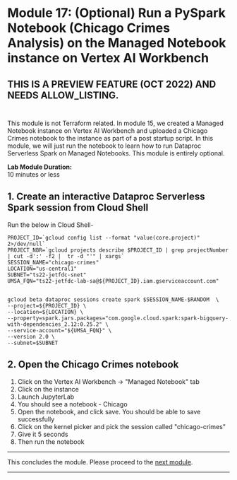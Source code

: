 # Module 17: (Optional) Run a PySpark Notebook (Chicago Crimes Analysis) on the Managed Notebook instance on Vertex AI Workbench 



## THIS IS A PREVIEW FEATURE (OCT 2022) AND NEEDS ALLOW_LISTING.<br><br>

This module is not Terraform related. In module 15, we created a Managed Notebook instance on Vertex AI Workbench and uploaded a Chicago Crimes notebook to the instance as part of a post startup script. In this module, we will just run the notebook to learn how to run Dataproc Serverless Spark on Managed Notebooks. This module is entirely optional.

**Lab Module Duration:** <br>
10 minutes or less 

## 1. Create an interactive Dataproc Serverless Spark session from Cloud Shell

Run the below in Cloud Shell-
```
PROJECT_ID=`gcloud config list --format "value(core.project)" 2>/dev/null`
PROJECT_NBR=`gcloud projects describe $PROJECT_ID | grep projectNumber | cut -d':' -f2 |  tr -d "'" | xargs`
SESSION_NAME="chicago-crimes"
LOCATION="us-central1"
SUBNET="ts22-jetfdc-snet"
UMSA_FQN="ts22-jetfdc-lab-sa@${PROJECT_ID}.iam.gserviceaccount.com"


gcloud beta dataproc sessions create spark $SESSION_NAME-$RANDOM  \
--project=${PROJECT_ID} \
--location=${LOCATION} \
--property=spark.jars.packages="com.google.cloud.spark:spark-bigquery-with-dependencies_2.12:0.25.2" \
--service-account="${UMSA_FQN}" \
--version 2.0 \
--subnet=$SUBNET 

```

## 2. Open the Chicago Crimes notebook

1. Click on the Vertex AI Workbench -> "Managed Notebook" tab
2. Click on the instance
3. Launch JupyterLab
4. You should see a notebook - Chicago
5. Open the notebook, and click save. You should be able to save successfully
6. Click on the kernel picker and pick the session called "chicago-crimes"
7. Give it 5 seconds
8. Then run the notebook


<hr>

 This concludes the module. Please proceed to the [next module](Module-18.md).


<hr>
